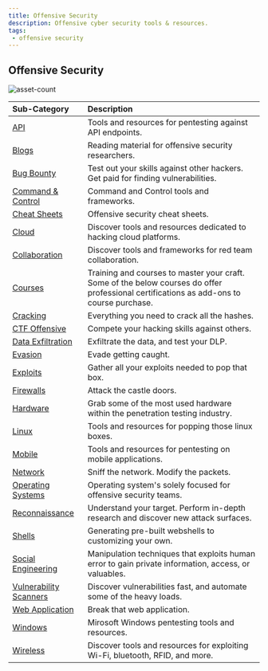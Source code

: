 ```yaml
---
title: Offensive Security
description: Offensive cyber security tools & resources.
tags:
 - offensive security
---
```


## Offensive Security

![asset-count](https://img.shields.io/badge/Tools%20%26%20Resources%20Available-477-A65F5F?style=for-the-badge)

| Sub-Category | Description |
| :--- | :--- |
| [API](api) | Tools and resources for pentesting against API endpoints. |
| [Blogs](blogs) | Reading material for offensive security researchers. |
| [Bug Bounty](bug-bounty) | Test out your skills against other hackers. Get paid for finding vulnerabilities. |
| [Command & Control](C2) | Command and Control tools and frameworks. |
| [Cheat Sheets](cheat-sheets) | Offensive security cheat sheets. |
| [Cloud](cloud) | Discover tools and resources dedicated to hacking cloud platforms. |
| [Collaboration](collab) | Discover tools and frameworks for red team collaboration. |
| [Courses](courses) | Training and courses to master your craft. Some of the below courses do offer professional certifications as add-ons to course purchase. |
| [Cracking](cracking) | Everything you need to crack all the hashes. |
| [CTF Offensive](ctf) | Compete your hacking skills against others. |
| [Data Exfiltration](data-exfiltration) | Exfiltrate the data, and test your DLP. |
| [Evasion](evasion) | Evade getting caught. |
| [Exploits](exploits) | Gather all your exploits needed to pop that box. |
| [Firewalls](firewalls) | Attack the castle doors. |
| [Hardware](hardware) | Grab some of the most used hardware within the penetration testing industry. |
| [Linux](linux) | Tools and resources for popping those linux boxes. |
| [Mobile](mobile) | Tools and resources for pentesting on mobile applications. |
| [Network](network) | Sniff the network. Modify the packets. |
| [Operating Systems](operating-system) | Operating system's solely focused for offensive security teams. |
| [Reconnaissance](recon) | Understand your target. Perform in-depth research and discover new attack surfaces. |
| [Shells](shells) | Generating pre-built webshells to customizing your own. |
| [Social Engineering](social-engineering) | Manipulation techniques that exploits human error to gain private information, access, or valuables. |
| [Vulnerability Scanners](vuln-scanners) | Discover vulnerabilities fast, and automate some of the heavy loads. |
| [Web Application](web-app) | Break that web application. |
| [Windows](windows) | Mirosoft Windows pentesting tools and resources. |
| [Wireless](wireless) | Discover tools and resources for exploiting Wi-Fi, bluetooth, RFID, and more. |